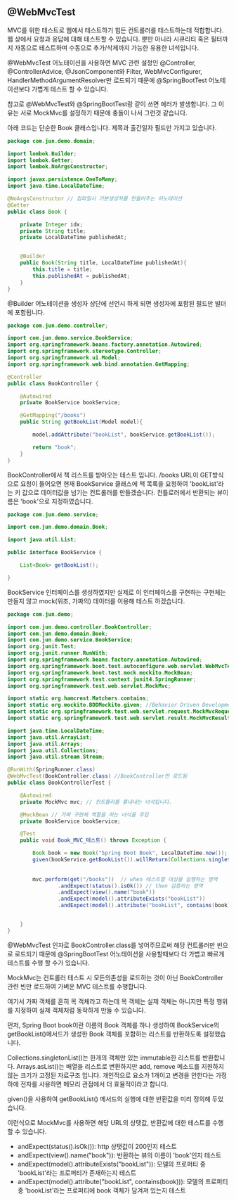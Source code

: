 ## @WebMvcTest
MVC를 위한 테스트로 웹에서 테스트하기 힘든 컨트롤러를 테스트하는데 적합합니다. 웹 상에서 요청과 응답에 대해 테스트할 수 있습니다. 뿐만 아니라 시큐리티 혹은 필터까지 자동으로 테스트하며 수동으로 추가/삭제까지 가능한 유용한 녀석입니다.

@WebMvcTest 어노테이션을 사용하면 MVC 관련 설정인 @Controller, @ControllerAdvice, @JsonComponent와 Filter, WebMvcConfigurer, HandlerMethodArgumentResolver만 로드되기 때문에 @SpringBootTest 어노테이션보다 가볍게 테스트 할 수 있습니다.

참고로 @WebMvcTest와 @SpringBootTest랑 같이 쓰면 에러가 발생합니다. 그 이유는 서로 MockMvc를 설정하기 때문에 충돌이 나서 그런것 같습니다.

아래 코드는 단순한 Book 클래스입니다. 제목과 출간일자 필드만 가지고 있습니다.

```java
package com.jun.demo.domain;

import lombok.Builder;
import lombok.Getter;
import lombok.NoArgsConstructor;

import javax.persistence.OneToMany;
import java.time.LocalDateTime;

@NoArgsConstructor // 컴파일시 기본생성자를 만들어주는 어노테이션
@Getter
public class Book {

    private Integer idx;
    private String title;
    private LocalDateTime publishedAt;


    @Builder 
    public Book(String title, LocalDateTime publishedAt){
        this.title = title;
        this.publishedAt = publishedAt;
    }
}
````
@Builder 어노테이션을 생성자 상단에 선언시 하게 되면 생성자에 포함된 필드만 빌더에 포함됩니다.

```java
package com.jun.demo.controller;

import com.jun.demo.service.BookService;
import org.springframework.beans.factory.annotation.Autowired;
import org.springframework.stereotype.Controller;
import org.springframework.ui.Model;
import org.springframework.web.bind.annotation.GetMapping;

@Controller
public class BookController {

    @Autowired
    private BookService bookService;

    @GetMapping("/books")
    public String getBookList(Model model){

        model.addAttribute("bookList", bookService.getBookList());

        return "book";
    }
}
```
BookController에서 책 리스트를 받아오는 테스트 입니다.
/books URL이 GET방식으로 요청이 들어오면 현재 BookService 클래스에 책 목록을 요청하여 'bookList'라는 키 값으로 데이터값을 넘기는 컨트롤러를 만들겠습니다. 컨틀로러에서 반환되는 뷰이름은 'book'으로 지정하였습니다.

```java
package com.jun.demo.service;

import com.jun.demo.domain.Book;

import java.util.List;

public interface BookService {

    List<Book> getBookList();

}
```
BookService 인터페이스를 생성하였지만 실제로 이 인터페이스를 구현하는 구현체는 만들지 않고 mock(위조, 가짜의) 데이터를 이용해 테스트 하겠습니다.


```java
package com.jun.demo;

import com.jun.demo.controller.BookController;
import com.jun.demo.domain.Book;
import com.jun.demo.service.BookService;
import org.junit.Test;
import org.junit.runner.RunWith;
import org.springframework.beans.factory.annotation.Autowired;
import org.springframework.boot.test.autoconfigure.web.servlet.WebMvcTest;
import org.springframework.boot.test.mock.mockito.MockBean;
import org.springframework.test.context.junit4.SpringRunner;
import org.springframework.test.web.servlet.MockMvc;

import static org.hamcrest.Matchers.contains;
import static org.mockito.BDDMockito.given; //Behavior Driven Development TDD라는 추상적인 의미를 행위로 바꾼 개발법.
import static org.springframework.test.web.servlet.request.MockMvcRequestBuilders.get;
import static org.springframework.test.web.servlet.result.MockMvcResultMatchers.*;

import java.time.LocalDateTime;
import java.util.ArrayList;
import java.util.Arrays;
import java.util.Collections;
import java.util.stream.Stream;

@RunWith(SpringRunner.class)
@WebMvcTest(BookController.class) //BookController만 로드됨 
public class BookControllerTest {

    @Autowired
    private MockMvc mvc; // 컨트롤러를 흉내내는 녀석입니다.

    @MockBean // 가짜 구현체 역할을 하는 녀석을 주입
    private BookService bookService;

    @Test
    public void Book_MVC_테스트() throws Exception {

        Book book = new Book("Spring Boot Book", LocalDateTime.now());
        given(bookService.getBookList()).willReturn(Collections.singletonList(book));
        
       
        mvc.perform(get("/books"))  // when 테스트할 대상을 실행하는 영역
                .andExpect(status().isOk()) // then 검증하는 영역
                .andExpect(view().name("book"))
                .andExpect(model().attributeExists("bookList"))
                .andExpect(model().attribute("bookList", contains(book)));


    }
}
```
@WebMvcTest 인자로 BookController.class를 넣어주므로써 해당 컨트롤러만 빈으로 로드되기 때문에 @SpringBootTest 어노테이션을 사용할때보다 더 가볍고 빠르게 테스트를 수행 할 수가 있습니다. 

MockMvc는 컨트롤러 테스트 시 모든의존성을 로드하는 것이 아닌 BookController 관련 빈만 로드하여 가벼운 MVC 테스트를 수행합니다. 

여기서 가짜 객체를 흔히 목 객체라고 하는데 목 객체는 실제 객체는 아니지만 특정 행위를 지정하여 실제 객체처럼 동작하게 만들 수 있습니다.

먼저, Spring Boot book이란 이름의 Book 객체를 하나 생성하여 BookService의 getBookList()메서드가 생성한 Book 객체를 포함하는 리스트를 반환하도록 설정했습니다.

Collections.singletonList()는 한개의 객체만 있는 immutable한 리스트를 반환합니다. Arrays.asList()는 배열을 리스트로 변환하지만 add, remove 메소드를 지원하지 않는 크기가 고정된 자료구조 입니다. 개인적으로 요소가 1개이고 변경을 안한다는 가정하에 전자를 사용하면 메모리 관점에서 더 효율적이라고 합니다.

given()을 사용하여 getBookList() 메서드의 실행에 대한 반환값을 미리 정의해 두었습니다. 

이런식으로 MockMvc를 사용하면 해당 URL의 상탯값, 반환값에 대한 테스트를 수행할 수 있습니다.
 

- andExpect(status().isOk()): http 상탯값이 200인지 테스트
- andExpect(view().name("book")): 반환하는 뷰의 이름이 'book'인지 테스트
- andExpect(model().attributeExists("bookList")): 모델의 프로퍼티 중 'bookList'라는 프로퍼티가 존재하는지 테스트
- andExpect(model().attribute("bookList", contains(book))): 모델의 프로퍼티 중 'bookList'라는 프로퍼티에 book 객체가 담겨져 있는지 테스트
